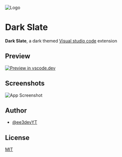 
![Logo](https://cdn.discordapp.com/attachments/873587493008715856/936999013708886016/1643468278129.png)

# Dark Slate
**Dark Slate**, a dark themed [Visual studio code]() extension
## Preview

[![Preview in vscode.dev](https://img.shields.io/badge/preview%20in-vscode.dev-blue)](https://discord.gg/yMVg8xba)

## Screenshots

![App Screenshot](https://cdn.discordapp.com/attachments/873587493008715856/937003877075648512/unknown.png)


## Author

- [@ee3devYT](https://www.github.com/ee3devYT)


## License

[MIT](https://choosealicense.com/licenses/mit/)


